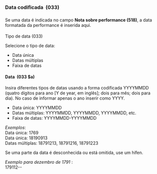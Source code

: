 ### Data codificada&nbsp; (033)

### 

Se uma data é indicada no campo **Nota sobre performance (518)**, a data formatada da performance é inserida aqui.

####   
Tipo de data (033)

Selecione o tipo de data:

- Data única
- Datas múltiplas
- Faixa de datas  
   

#### Data&nbsp; (033 $a)

Insira diferentes tipos de datas usando a forma codificada YYYYMMDD (quatro dígitos para ano [Y de year, em inglês]; dois para mês; dois para dia). No caso de informar apenas o ano inserir como YYYY.

- Data única: YYYYMMDD
- Datas múltiplas: YYYYMMDD, YYYYMMDD, YYYYMMDD, etc.
- Faixa de datas: YYYYMMDD-YYYYMMDD

_Exemplos_:  
Data única: 1769  
Data única: 18190913  
Datas múltiplas: 18791213, 18791216, 18791223

Se uma parte da data é desconhecida ou está omitida, use um hífen.

_Exemplo para dezembro de 1791_ :   
179112--